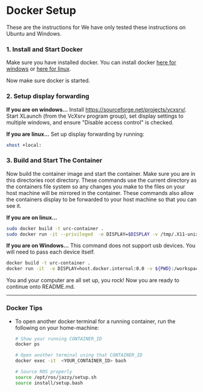 # Docker Setup

These are the instructions for We have only tested these instructions on Ubuntu and Windows.

### 1. Install and Start Docker
Make sure you have installed docker. You can install docker [here for windows](https://docs.docker.com/desktop/install/windows-install/) or [here for linux](https://docs.docker.com/desktop/install/linux/).

Now make sure docker is started.

### 2. Setup display forwarding

**If you are on windows...**
Install https://sourceforge.net/projects/vcxsrv/. Start XLaunch (from the VcXsrv program group), set display settings to multiple windows, and ensure "Disable access control" is checked.

**If you are linux...**
Set up display forwarding by running:
```bash
xhost +local:
```
### 3. Build and Start The Container
Now  build the container image and start the container. Make sure you are in this directories root directory. These commands use the current directory as the containers file system so any changes you make to the files on your host machine will be mirrored in the container. These commands also allow the containers display to be forwarded to your host machine so that you can see it.

**If you are on linux...**
```bash
sudo docker build -t urc-container .
sudo docker run -it --privileged  -e DISPLAY=$DISPLAY -v /tmp/.X11-unix:/tmp/.X11-unix -v $(pwd):/workspace --net=host urc-container
```

**If you are on Windows...**
This command does not support usb devices. You will need to pass each device itself.
```bash
docker build -t urc-container .
docker run -it  -e DISPLAY=host.docker.internal:0.0 -v ${PWD}:/workspace --net=host urc-container
```

You and your computer are all set up, you rock! Now you are ready to continue onto README.md.




---

### Docker Tips
* To open another docker terminal for a running container, run the following on your home-machine:
    ```bash
    # Show your running CONTAINER_ID
    docker ps 

    # Open another terminal using that CONTAINER_ID
    docker exec -it  <YOUR_CONTAINER_ID> bash

    # Source ROS properly
    source /opt/ros/jazzy/setup.sh
    source install/setup.bash
    ```
